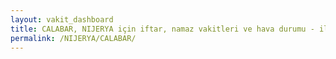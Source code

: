 ```yaml
---
layout: vakit_dashboard
title: CALABAR, NIJERYA için iftar, namaz vakitleri ve hava durumu - ilçe/eyalet seç
permalink: /NIJERYA/CALABAR/
---
```


<script type="text/javascript">
  var GLOBAL_COUNTRY = 'NIJERYA';
  var GLOBAL_CITY = 'CALABAR';
  var GLOBAL_STATE = '';
  var lat = 72;
  var lon = 21;
</script>
